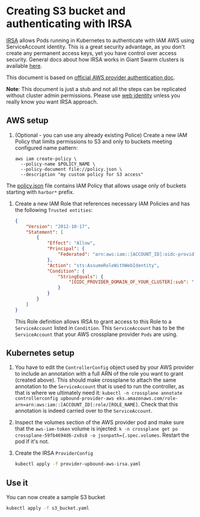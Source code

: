 # Creating S3 bucket and authenticating with IRSA

[IRSA](https://docs.aws.amazon.com/eks/latest/userguide/associate-service-account-role.html) allows Pods running in Kubernetes to authenticate with IAM AWS using ServiceAccount identity. This is a great security advantage, as you don't create any permanent access keys, yet you have control over access security. General docs about how IRSA works in Giant Swarm clusters is available [here](https://docs.giantswarm.io/advanced/iam-roles-for-service-accounts/).

This document is based on [official AWS provider authentication doc](https://github.com/upbound/provider-aws/blob/main/AUTHENTICATION.md).

**Note**: This document is just a stub and not all the steps can be replicated
without cluster admin permissions. Please use [web identity](../s3-with-web-id/README.md) unless you really know you want IRSA approach.

## AWS setup

1. (Optional - you can use any already existing Police) Create a new IAM Policy that limits permissions to S3 and only to buckets meeting configured name pattern:

    ```shell
    aws iam create-policy \
      --policy-name $POLICY_NAME \
      --policy-document file://policy.json \
      --description "my custom policy for S3 access"
    ```

The [policy.json](policy.json) file contains IAM Policy that allows usage only of buckets starting with `harbor*` prefix.

1. Create a new IAM Role that references necessary IAM Policies and has the following `Trusted entities`:

    ```json
    {
        "Version": "2012-10-17",
        "Statement": [
            {
                "Effect": "Allow",
                "Principal": {
                    "Federated": "arn:aws:iam::[ACCOUNT_ID]:oidc-provider/[OIDC_PROVIDER_DOMAIN_OF_YOUR_CLUSTER]"
                },
                "Action": "sts:AssumeRoleWithWebIdentity",
                "Condition": {
                    "StringEquals": {
                        "[OIDC_PROVIDER_DOMAIN_OF_YOUR_CLUSTER]:sub": "system:serviceaccount:[K8S_NAMESPACE]:[K8S_SERVICE_ACCOUNT]"
                    }
                }
            }
        ]
    }
    ```

    This Role definition allows IRSA to grant access to this Role to a `ServiceAccount` listed in `Condition`. This `ServiceAccount` has to be the `ServiceAccount` that your AWS crossplane provider `Pods` are using.

## Kubernetes setup

1. You have to edit the `ControllerConfig` object used by your AWS provider to include an annotation with a full ARN of the role you want to grant (created above). This should make crossplane to attach the same annotation to the `ServiceAccount` that is used to run the controller, as that is where we ultimately need it: `kubectl -n crossplane annotate controllerconfig upbound-provider-aws eks.amazonaws.com/role-arn=arn:aws:iam::[ACCOUNT_ID]:role/[ROLE_NAME]`. Check that this annotation is indeed carried over to the `ServiceAccount`.
1. Inspect the volumes section of the AWS provider pod and make sure that the `aws-iam-token` volume is injected: `k -n crossplane get po crossplane-59fb4694d6-zx8s8 -o jsonpath={.spec.volumes`. Restart the pod if it's not.
1. Create the IRSA `ProviderConfig`

    ```bash
    kubectl apply -f provider-upbound-aws-irsa.yaml
    ```

## Use it

You can now create a sample S3 bucket

```bash
kubectl apply -f s3_bucket.yaml
```
